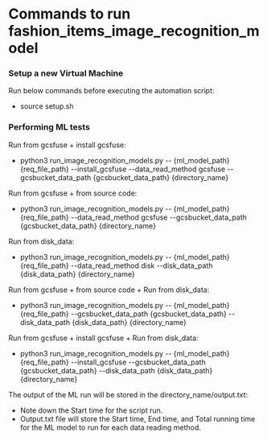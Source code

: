 # Commands to run fashion_items_image_recognition_model

### Setup a new Virtual Machine

Run below commands before executing the automation script:

* source setup.sh

### Performing ML tests

Run from gcsfuse + install gcsfuse:

*   python3 run_image_recognition_models.py -- {ml_model_path} {req_file_path}
    --install_gcsfuse --data_read_method gcsfuse
    --gcsbucket_data_path {gcsbucket_data_path} {directory_name}

Run from gcsfuse + from source code:

*   python3 run_image_recognition_models.py -- {ml_model_path} {req_file_path}
    --data_read_method gcsfuse --gcsbucket_data_path {gcsbucket_data_path} {directory_name}

Run from disk_data:

*   python3 run_image_recognition_models.py -- {ml_model_path} {req_file_path}
    --data_read_method disk --disk_data_path {disk_data_path} {directory_name}

Run from gcsfuse + from source code + Run from disk_data:

*   python3 run_image_recognition_models.py -- {ml_model_path} {req_file_path}
    --gcsbucket_data_path {gcsbucket_data_path} --disk_data_path
    {disk_data_path} {directory_name}

Run from gcsfuse + install gcsfuse + Run from disk_data:

*   python3 run_image_recognition_models.py -- {ml_model_path} {req_file_path}
    --install_gcsfuse --gcsbucket_data_path {gcsbucket_data_path}
    --disk_data_path {disk_data_path} {directory_name}

The output of the ML run will be stored in the directory_name/output.txt:

* Note down the Start time for the script run.
* Output.txt file will store the Start time, End time,
  and Total running time for the ML model to run for each data reading method.
